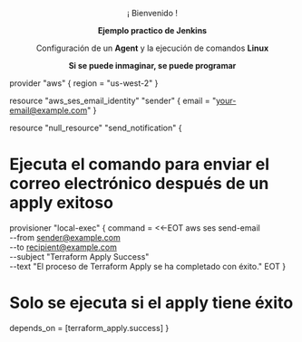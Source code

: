 <p align="center">¡ Bienvenido !</p>
<p align="center"><b>Ejemplo practico de Jenkins</b></p>
<p align="center"><a>Configuración de un <b>Agent</b> y la ejecución de comandos <b>Linux</b></a></p>
<p align="center"><b>Si se puede inmaginar, se puede programar</b></p>
provider "aws" {
  region = "us-west-2"
}

resource "aws_ses_email_identity" "sender" {
  email = "your-email@example.com"
}

resource "null_resource" "send_notification" {
  # Ejecuta el comando para enviar el correo electrónico después de un apply exitoso
  provisioner "local-exec" {
    command = <<-EOT
      aws ses send-email \
        --from sender@example.com \
        --to recipient@example.com \
        --subject "Terraform Apply Success" \
        --text "El proceso de Terraform Apply se ha completado con éxito."
    EOT
  }

  # Solo se ejecuta si el apply tiene éxito
  depends_on = [terraform_apply.success]
}
